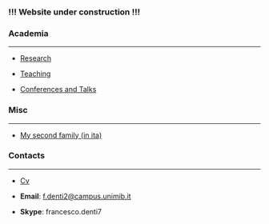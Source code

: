 ### !!! Website under construction !!!

### Academia
---
* [Research](/Research)

* [Teaching](/Teaching)

* [Conferences and Talks](/ConferencesAndTalks)


### Misc
---
* [My second family (in ita)](http://www.compagniameteor.it/)

### Contacts
---
* [Cv](/Cv)

* **Email**: f.denti2@campus.unimib.it
* **Skype**: francesco.denti7

